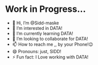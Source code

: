 # Work in Progress...
- 👋 Hi, I’m @Sidd-maske
- 👀 I’m interested in DATA!
- 🌱 I’m currently learning DATA!
- 💞️ I’m looking to collaborate for DATA!
- 📫 How to reach me ,, by your Phone!😉
- 😄 Pronouns: just, SIDD!
- ⚡ Fun fact: I Love working with DATA!

<!---
Sidd-maske/Sidd-maske is a ✨ special ✨ repository because its `README.md` (this file) appears on your GitHub profile.
You can click the Preview link to take a look at your changes.
--->
